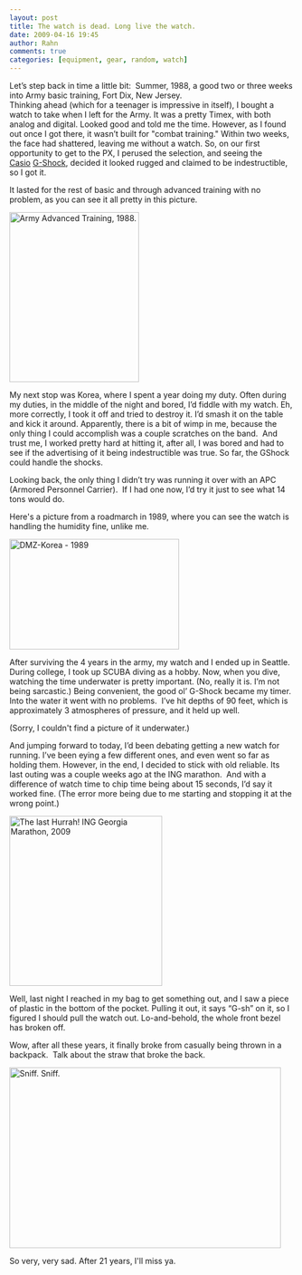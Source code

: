 ```yaml
---
layout: post
title: The watch is dead. Long live the watch.
date: 2009-04-16 19:45
author: Rahn
comments: true
categories: [equipment, gear, random, watch]
---
```

<div class="mceTemp mceIEcenter">
<div class="mceTemp mceIEcenter" style="text-align: left;">Let’s step back in time a little bit:  Summer, 1988, a good two or three weeks into Army basic training, Fort Dix, New Jersey.</div>
</div>
Thinking ahead (which for a teenager is impressive in itself), I bought a watch to take when I left for the Army. It was a pretty Timex, with both analog and digital. Looked good and told me the time. However, as I found out once I got there, it wasn’t built for "combat training." Within two weeks, the face had shattered, leaving me without a watch. So, on our first opportunity to get to the PX, I perused the selection, and seeing the <a href="http://www.casio.com/home/">Casio</a> <a href="http://www.gshock.com">G-Shock</a>, decided it looked rugged and claimed to be indestructible, so I got it.

It lasted for the rest of basic and through advanced training with no problem, as you can see it all pretty in this picture.

<a href="http://www.gonesomewhere.com/wp-content/uploads/2009/04/in-the-army-1988.jpg"><img class="size-medium wp-image-426" title="in-the-army-1988" src="http://www.gonesomewhere.com/wp-content/uploads/2009/04/in-the-army-1988-229x300.jpg" alt="Army Advanced Training, 1988." width="229" height="300" /></a>

My next stop was Korea, where I spent a year doing my duty. Often during my duties, in the middle of the night and bored, I’d fiddle with my watch. Eh, more correctly, I took it off and tried to destroy it. I’d smash it on the table and kick it around. Apparently, there is a bit of wimp in me, because the only thing I could accomplish was a couple scratches on the band.  And trust me, I worked pretty hard at hitting it, after all, I was bored and had to see if the advertising of it being indestructible was true. So far, the GShock could handle the shocks.

Looking back, the only thing I didn’t try was running it over with an APC (Armored Personnel Carrier).  If I had one now, I’d try it just to see what 14 tons would do.

Here's a picture from a roadmarch in 1989, where you can see the watch is handling the humidity fine, unlike me.  

<a href="http://www.gonesomewhere.com/wp-content/uploads/2009/04/roadmarch-on-dmz-1989.jpg"><img class="size-medium wp-image-427" title="roadmarch-on-dmz-1989" src="http://www.gonesomewhere.com/wp-content/uploads/2009/04/roadmarch-on-dmz-1989-300x195.jpg" alt="DMZ-Korea - 1989" width="300" height="195" /></a>

After surviving the 4 years in the army, my watch and I ended up in Seattle. During college, I took up SCUBA diving as a hobby. Now, when you dive, watching the time underwater is pretty important. (No, really it is. I’m not being sarcastic.) Being convenient, the good ol’ G-Shock became my timer. Into the water it went with no problems.  I’ve hit depths of 90 feet, which is approximately 3 atmospheres of pressure, and it held up well.

(Sorry, I couldn't find a picture of it underwater.)

And jumping forward to today, I’d been debating getting a new watch for running. I’ve been eying a few different ones, and even went so far as holding them. However, in the end, I decided to stick with old reliable. Its last outing was a couple weeks ago at the ING marathon.  And with a difference of watch time to chip time being about 15 seconds, I’d say it worked fine. (The error more being due to me starting and stopping it at the wrong point.)

<a href="http://www.gonesomewhere.com/wp-content/uploads/2009/04/ing-marathon-2009.jpg"><img class="size-medium wp-image-429" title="ing-marathon-2009" src="http://www.gonesomewhere.com/wp-content/uploads/2009/04/ing-marathon-2009-270x300.jpg" alt="The last Hurrah! ING Georgia Marathon, 2009" width="270" height="300" /></a>

Well, last night I reached in my bag to get something out, and I saw a piece of plastic in the bottom of the pocket. Pulling it out, it says “G-sh” on it, so I figured I should pull the watch out. Lo-and-behold, the whole front bezel has broken off.

Wow, after all these years, it finally broke from casually being thrown in a backpack.  Talk about the straw that broke the back.

<a href="http://www.gonesomewhere.com/wp-content/uploads/2009/04/the-broken-g.jpg"><img class="size-full wp-image-432 " title="the-broken-g" src="http://www.gonesomewhere.com/wp-content/uploads/2009/04/the-broken-g.jpg" alt="Sniff. Sniff." width="480" height="319" /></a>

So very, very sad. After 21 years, I'll miss ya.
